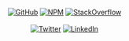 <p align="center">
  <a href="https://github.com/nchutchind"><img src="https://img.shields.io/github/followers/nchutchind.svg?label=Follow&style=for-the-badge&logo=GitHub" alt="GitHub"></a>
  <a href="https://www.npmjs.com/settings/nchutchind/packages"><img src="https://img.shields.io/endpoint?style=for-the-badge&logo=npm&url=https://runkit.io/fezvrasta/combined-npm-downloads/1.0.0?packages=cordova-plugin-streaming-media,cordova-plugin-app-launcher,vue-outside-events" alt="NPM"></a>
  <a href="https://stackoverflow.com/users/24246/buns-of-aluminum"><img src="https://img.shields.io/stackexchange/stackoverflow/r/24246?logo=stackoverflow&style=for-the-badge" alt="StackOverflow"></a>
	<br/><br/>
	<a href="https://twitter.com/BunsOfAluminum"><img src="https://img.shields.io/twitter/follow/BunsOfAluminum?label=Twitter&style=social&color=1DA1F2" alt="Twitter"></a>
	<a href="https://www.linkedin.com/in/nchutchind"><img src="https://img.shields.io/static/v1?style=social&label=LinkedIn&message=%20&color=blue&logo=linkedin" alt="LinkedIn"></a>
</p>
